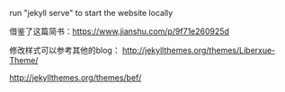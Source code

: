 run "jekyll serve" to start the website locally

借鉴了这篇简书：https://www.jianshu.com/p/9f71e260925d

修改样式可以参考其他的blog：
http://jekyllthemes.org/themes/Liberxue-Theme/

http://jekyllthemes.org/themes/bef/

